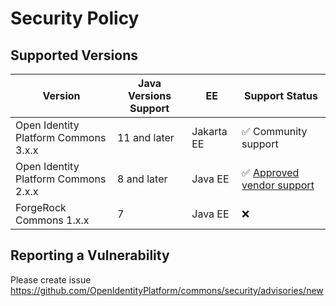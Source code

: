 # Security Policy

## Supported Versions

| Version                              | Java Versions Support | EE          | Support Status                                                                                                           |
|--------------------------------------|-----------------------|-------------|--------------------------------------------------------------------------------------------------------------------------|
| Open Identity Platform Commons 3.x.x | 11 and later          | Jakarta EE  | :white_check_mark: Community support                                                                                     |
| Open Identity Platform Commons 2.x.x | 8 and later           | Java EE     | :white_check_mark: [Approved vendor support](https://github.com/OpenIdentityPlatform/.github/wiki/Approved-Vendor-List)  |
| ForgeRock Commons 1.x.x              | 7                     | Java EE     | :x:                                                                                                                      |

## Reporting a Vulnerability

Please create issue  https://github.com/OpenIdentityPlatform/commons/security/advisories/new
